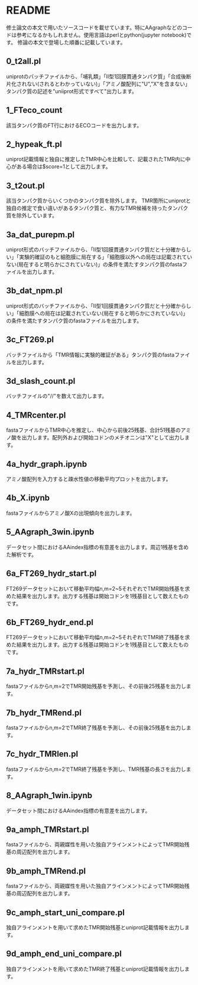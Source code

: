 # README
修士論文の本文で用いたソースコードを載せています。特にAAgraphなどのコードは参考になるかもしれません。使用言語はperlとpython(jupyter notebook)です。
修論の本文で登場した順番に記載しています。

## 0_t2all.pl
uniprotのバッチファイルから、「哺乳類」「Ⅱ型1回膜貫通タンパク質」「合成後断片化されない(されるとわかっていない)」「アミノ酸配列に"U","X"を含まない」タンパク質の記述を"uniiprot形式ですべて"出力します。

## 1_FTeco_count
該当タンパク質のFT行におけるECOコードを出力します。

## 2_hypeak_ft.pl
uniprot記載情報と独自に推定したTMR中心を比較して、記載されたTMR内に中心がある場合は$score=1として出力します。

## 3_t2out.pl
該当タンパク質からいくつかのタンパク質を除外します。
TMR箇所にuniprotと独自の推定で食い違いがあるタンパク質と、有力なTMR候補を持ったタンパク質を除外しています。

## 3a_dat_purepm.pl
uniprot形式のバッチファイルから、「Ⅱ型1回膜貫通タンパク質だと十分確からしい」「実験的確証のもと細胞膜に局在する」「細胞膜以外への局在は記載されていない(局在すると明らかにされていない)」の条件を満たすタンパク質のfastaファイルを出力します。

## 3b_dat_npm.pl
uniprot形式のバッチファイルから、「Ⅱ型1回膜貫通タンパク質だと十分確からしい」「細胞膜への局在は記載されていない(局在すると明らかにされていない)」の条件を満たすタンパク質のfastaファイルを出力します。

## 3c_FT269.pl
バッチファイルから「TMR情報に実験的確証がある」タンパク質のfastaファイルを出力します。

## 3d_slash_count.pl
バッチファイルの"//"を数えて出力します。

## 4_TMRcenter.pl
fastaファイルからTMR中心を推定し、中心から前後25残基、合計51残基のアミノ酸を出力します。配列外および開始コドンのメチオニンは"X"として出力します。

## 4a_hydr_graph.ipynb
アミノ酸配列を入力すると疎水性値の移動平均プロットを出力します。

## 4b_X.ipynb
fastaファイルからアミノ酸Xの出現傾向を出力します。

## 5_AAgraph_3win.ipynb
データセット間におけるAAindex指標の有意差を出力します。周辺1残基を含めた解析です。

## 6a_FT269_hydr_start.pl
FT269データセットにおいて移動平均幅n,m=2~5それぞれでTMR開始残基を求めた結果を出力します。出力する残基は開始コドンを1残基目として数えたものです。

## 6b_FT269_hydr_end.pl
FT269データセットにおいて移動平均幅n,m=2~5それぞれでTMR終了残基を求めた結果を出力します。出力する残基は開始コドンを1残基目として数えたものです。

## 7a_hydr_TMRstart.pl
fastaファイルからn,m=2でTMR開始残基を予測し、その前後25残基を出力します。

## 7b_hydr_TMRend.pl
fastaファイルからn,m=2でTMR終了残基を予測し、その前後25残基を出力します。

## 7c_hydr_TMRlen.pl
fastaファイルからn,m=2でTMR終了残基を予測し、TMR残基の長さを出力します。

## 8_AAgraph_1win.ipynb
データセット間におけるAAindex指標の有意差を出力します。

## 9a_amph_TMRstart.pl
fastaファイルから、両親媒性を用いた独自アラインメントによってTMR開始残基の周辺配列を出力します。

## 9b_amph_TMRend.pl
fastaファイルから、両親媒性を用いた独自アラインメントによってTMR開始残基の周辺配列を出力します。

## 9c_amph_start_uni_compare.pl
独自アラインメントを用いて求めたTMR開始残基とuniprot記載情報を出力します。

## 9d_amph_end_uni_compare.pl
独自アラインメントを用いて求めたTMR終了残基とuniprot記載情報を出力します。
